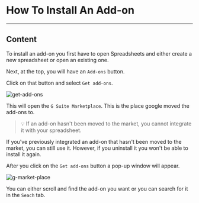 ﻿---
author: Stefan-Stojanovic

type: normal

category: how to

---

# How To Install An Add-on

---
## Content

To install an add-on you first have to open Spreadsheets and either create a new spreadsheet or open an existing one.

Next, at the top, you will have an `Add-ons` button.

Click on that button and select `Get add-ons`.

![get-add-ons](https://img.enkipro.com/c71fd9454488d9cd67373e54a853cd04.png)

This will open the `G Suite Marketplace`. This is the place google moved the add-ons to.

> 💡 If an add-on hasn't been moved to the market, you cannot integrate it with your spreadsheet.

If you've previously integrated an add-on that hasn't been moved to the market, you can still use it. However, if you uninstall it you won't be able to install it again.

After you click on the `Get add-ons` button a pop-up window will appear.

![g-market-place](https://img.enkipro.com/80d0fcb7a92dfeb927791900534382ec.png)

You can either scroll and find the add-on you want or you can search for it in the `Seach` tab.